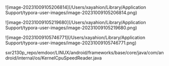 ![image-20231009105206814](/Users/xayahion/Library/Application Support/typora-user-images/image-20231009105206814.png)



![image-20231009105219680](/Users/xayahion/Library/Application Support/typora-user-images/image-20231009105219680.png)



![image-20231009105746771](/Users/xayahion/Library/Application Support/typora-user-images/image-20231009105746771.png)

sxr2130p_repo/emdoor/LINUX/android/frameworks/base/core/java/com/android/internal/os/KernelCpuSpeedReader.java
